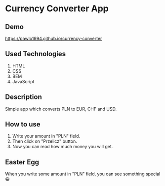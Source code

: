 # Currency Converter App
## Demo
https://pawlo1994.github.io/currency-converter

## Used Technologies
1. HTML
2. CSS
3. BEM
4. JavaScript

## Description
Simple app which converts PLN to EUR, CHF and USD.

## How to use
1. Write your amount in "PLN" field.
2. Then click on "Przelicz" button.
3. Now you can read how much money you will get.

## Easter Egg
When you write some amount in "PLN" field, you can see something special 😀